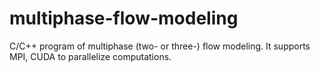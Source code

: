 multiphase-flow-modeling
========================

C/C++ program of multiphase (two- or three-) flow modeling. It supports MPI, CUDA to parallelize computations.
